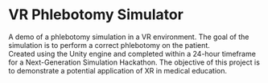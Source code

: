 # VR Phlebotomy Simulator
A demo of a phlebotomy simulation in a VR environment. The goal of the simulation is to perform a correct phlebotomy on the patient. 
<br />
Created using the Unity engine and completed within a 24-hour timeframe for a Next-Generation Simulation Hackathon. The objective of this project is to demonstrate a potential application of XR in medical education.
